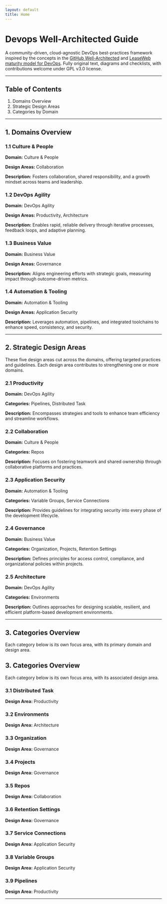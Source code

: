 ```yaml
---
layout: default
title: Home
---
```


# Devops Well-Architected Guide

A community-driven, cloud-agnostic DevOps best-practices framework inspired by the concepts in the [GitHub Well-Architected](https://wellarchitected.github.com) and [LeaseWeb maturity model for DevOps](https://github.com/leaseweb/devops-maturity-model). Fully original text, diagrams and checklists, with contributions welcome under GPL v3.0 license.

---

## Table of Contents

1. Domains Overview
2. Strategic Design Areas
3. Categories by Domain

---

## 1. Domains Overview

### 1.1 Culture & People

**Domain:** Culture & People

**Design Areas:** Collaboration

**Description:** Fosters collaboration, shared responsibility, and a growth mindset across teams and leadership.

### 1.2 DevOps Agility

**Domain:** DevOps Agility

**Design Areas:** Productivity, Architecture

**Description:** Enables rapid, reliable delivery through iterative processes, feedback loops, and adaptive planning.

### 1.3 Business Value

**Domain:** Business Value

**Design Areas:** Governance

**Description:** Aligns engineering efforts with strategic goals, measuring impact through outcome-driven metrics.

### 1.4 Automation & Tooling

**Domain:** Automation & Tooling

**Design Areas:** Application Security

**Description:** Leverages automation, pipelines, and integrated toolchains to enhance speed, consistency, and security.

---

## 2. Strategic Design Areas

These five design areas cut across the domains, offering targeted practices and guidelines. Each design area contributes to strengthening one or more domains.

### 2.1 Productivity

**Domain:** DevOps Agility

**Categories:** Pipelines, Distributed Task

**Description:** Encompasses strategies and tools to enhance team efficiency and streamline workflows.

### 2.2 Collaboration

**Domain:** Culture & People

**Categories:** Repos

**Description:** Focuses on fostering teamwork and shared ownership through collaborative platforms and practices.

### 2.3 Application Security

**Domain:** Automation & Tooling

**Categories:** Variable Groups, Service Connections

**Description:** Provides guidelines for integrating security into every phase of the development lifecycle.

### 2.4 Governance

**Domain:** Business Value

**Categories:** Organization, Projects, Retention Settings

**Description:** Defines principles for access control, compliance, and organizational policies within projects.

### 2.5 Architecture

**Domain:** DevOps Agility

**Categories:** Environments

**Description:** Outlines approaches for designing scalable, resilient, and efficient platform-based development environments.

---

## 3. Categories Overview

Each category below is its own focus area, with its primary domain and design area.

## 3. Categories Overview

Each category below is its own focus area, with its associated design area.

### 3.1 Distributed Task

**Design Area:** Productivity

### 3.2 Environments

**Design Area:** Architecture

### 3.3 Organization

**Design Area:** Governance

### 3.4 Projects

**Design Area:** Governance

### 3.5 Repos

**Design Area:** Collaboration

### 3.6 Retention Settings

**Design Area:** Governance

### 3.7 Service Connections

**Design Area:** Application Security

### 3.8 Variable Groups

**Design Area:** Application Security

### 3.9 Pipelines

**Design Area:** Productivity

---